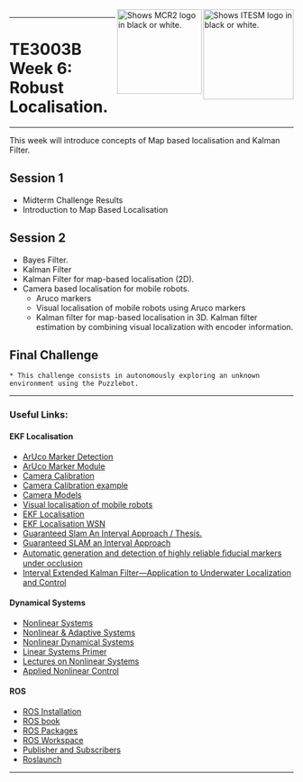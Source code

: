 <picture>
  <source media="(prefers-color-scheme: dark)" srcset="https://github.com/ManchesterRoboticsLtd/TE3003B_Integration_of_Robotics_and_Intelligent_Systems/blob/main/Misc/Logos/Logotipo%20Vertical%20Bco_Transparente.png">
  <source media="(prefers-color-scheme: light)" srcset="https://github.com/ManchesterRoboticsLtd/TE3003B_Integration_of_Robotics_and_Intelligent_Systems/blob/main/Misc/Logos/Logotipo%20Vertical%20Azul%20transparente.png">
  <img alt="Shows ITESM logo in black or white." width="160" align="right">
</picture>

<picture>
  <source media="(prefers-color-scheme: dark)" srcset="https://github.com/ManchesterRoboticsLtd/TE3003B_Integration_of_Robotics_and_Intelligent_Systems/blob/main/Misc/Logos/MCR2_Logo_White.png">
  <source media="(prefers-color-scheme: light)" srcset="https://github.com/ManchesterRoboticsLtd/TE3003B_Integration_of_Robotics_and_Intelligent_Systems/blob/main/Misc/Logos/MCR2_Logo_Black.png">
  <img alt="Shows MCR2 logo in black or white." width="150" align="right">
</picture>

---
# TE3003B Week 6: Robust Localisation.
---

 This week will introduce concepts of Map based localisation and Kalman Filter.
 
  ## Session 1
  * Midterm Challenge Results
  * Introduction to Map Based Localisation
  
  ## Session 2
* Bayes Filter.
* Kalman Filter
*	Kalman Filter for map-based localisation (2D).
*	Camera based localisation for mobile robots.
    -	Aruco markers
    -	Visual localisation of mobile robots using Aruco markers
    -	Kalman filter for map-based localisation in 3D. Kalman filter estimation by combining visual localization with encoder information.

  ## Final Challenge
    * This challenge consists in autonomously exploring an unknown environment using the Puzzlebot.

---



### Useful Links: 

#### EKF Localisation
  * [ArUco Marker Detection](https://docs.opencv.org/4.x/d5/dae/tutorial_aruco_detection.html)
  * [ArUco Marker Module](https://docs.opencv.org/4.x/d9/d6d/tutorial_table_of_content_aruco.html)
  * [Camera Calibration](https://docs.opencv.org/4.x/d9/d0c/group__calib3d.html)
  * [Camera Calibration example](https://docs.opencv.org/4.x/dc/dbb/tutorial_py_calibration.html)
  * [Camera Models](https://web.stanford.edu/class/cs231a/course_notes/01-camera-models.pdf)
  * [Visual localisation of mobile robots](https://core.ac.uk/download/pdf/82180464.pdf)
  * [EKF Localisation](https://ieeexplore.ieee.org/document/9843066)
  * [EKF Localisation WSN](https://www.sciencedirect.com/science/article/pii/S2352864820302601)
  * [Guaranteed Slam An Interval Approach / Thesis.](https://pure.manchester.ac.uk/ws/portalfiles/portal/60828137/FULL_TEXT.PDF)
  * [Guaranteed SLAM an Interval Approach](https://www.sciencedirect.com/science/article/abs/pii/S0921889017303986?via%3Dihub)
  * [Automatic generation and detection of highly reliable ﬁducial markers under occlusion](https://www.researchgate.net/publication/260251570_Automatic_generation_and_detection_of_highly_reliable_fiducial_markers_under_occlusion)
  * [Interval Extended Kalman Filter—Application to Underwater Localization and Control](https://www.ensta-bretagne.fr/jaulin/paper_iekf.pdf)



#### Dynamical Systems
  * [Nonlinear Systems](https://books.google.fr/books/about/Nonlinear_Systems.html?id=t_d1QgAACAAJ&redir_esc=y)
  * [Nonlinear & Adaptive Systems](https://digital-library.theiet.org/content/books/ce/pbce084e)
  * [Nonlinear Dynamical Systems](https://books.google.fr/books/about/Nonlinear_Dynamical_Systems.html?id=FPlQAAAAMAAJ&redir_esc=y)
  * [Linear Systems Primer](https://wp.kntu.ac.ir/hrahmanei/Adv-Control-Books/A-Linear-Systems-Primer.pdf)
  * [Lectures on Nonlinear Systems](https://web.mit.edu/nsl/www/videos/lectures.html)
  * [Applied Nonlinear Control](https://books.google.fr/books/about/Applied_Nonlinear_Control.html?id=cwpRAAAAMAAJ&redir_esc=y)

#### ROS
 * [ROS Installation](http://wiki.ros.org/noetic/Installation/Ubuntu)
 * [ROS book](https://www.cse.sc.edu/~jokane/agitr/)
 * [ROS Packages](http://wiki.ros.org/ROS/Tutorials/CreatingPackage)
 * [ROS Workspace](http://wiki.ros.org/catkin/Tutorials/create_a_workspace)
 * [Publisher and Subscribers](http://wiki.ros.org/ROS/Tutorials/WritingPublisherSubscriber%28python%29)
 * [Roslaunch](http://wiki.ros.org/roslaunch)
 ---
